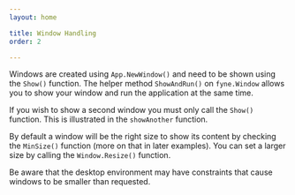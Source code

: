 ```yaml
---
layout: home

title: Window Handling
order: 2

---
```


Windows are created using `App.NewWindow()` and need to be shown using
the `Show()` function. The helper method `ShowAndRun()` on `fyne.Window`
allows you to show your window and run the application at the same time.

If you wish to show a second window you must only call the `Show()`
function. This is illustrated in the `showAnother` function.

By default a window will be the right size to show its content
by checking the `MinSize()` function (more on that in later examples).
You can set a larger size by calling the `Window.Resize()` function.

Be aware that the desktop environment may have constraints that cause
windows to be smaller than requested.